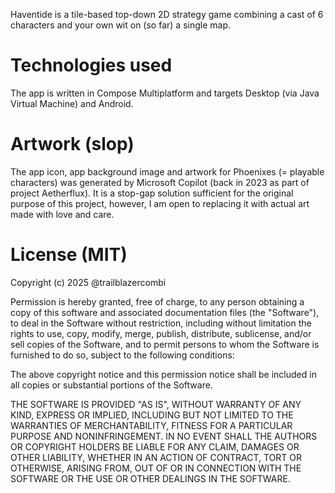 Haventide is a tile-based top-down 2D strategy game combining a cast of 6 characters and your own wit on (so far) a single map.

# Technologies used
The app is written in Compose Multiplatform and targets Desktop (via Java Virtual Machine) and Android.

# Artwork (slop)
The app icon, app background image and artwork for Phoenixes (= playable characters) was generated by Microsoft Copilot (back in 2023 as part of project Aetherflux).
It is a stop-gap solution sufficient for the original purpose of this project, however, I am open to replacing it with actual art made with love and care.

# License (MIT)
Copyright (c) 2025 @trailblazercombi

Permission is hereby granted, free of charge, to any person obtaining a copy of this software and associated documentation files (the "Software"), to deal in the Software without restriction, including without limitation the rights to use, copy, modify, merge, publish, distribute, sublicense, and/or sell copies of the Software, and to permit persons to whom the Software is furnished to do so, subject to the following conditions:

The above copyright notice and this permission notice shall be included in all copies or substantial portions of the Software.

THE SOFTWARE IS PROVIDED "AS IS", WITHOUT WARRANTY OF ANY KIND, EXPRESS OR IMPLIED, INCLUDING BUT NOT LIMITED TO THE WARRANTIES OF MERCHANTABILITY, FITNESS FOR A PARTICULAR PURPOSE AND NONINFRINGEMENT. IN NO EVENT SHALL THE AUTHORS OR COPYRIGHT HOLDERS BE LIABLE FOR ANY CLAIM, DAMAGES OR OTHER LIABILITY, WHETHER IN AN ACTION OF CONTRACT, TORT OR OTHERWISE, ARISING FROM, OUT OF OR IN CONNECTION WITH THE SOFTWARE OR THE USE OR OTHER DEALINGS IN THE SOFTWARE.
